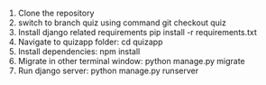 1. Clone the repository
2. switch to branch quiz using command git checkout quiz
3. Install django related requirements pip install -r requirements.txt
4. Navigate to quizapp folder: cd quizapp
5. Install dependencies: npm install
6. Migrate in other terminal window: python manage.py migrate
7. Run django server: python manage.py runserver